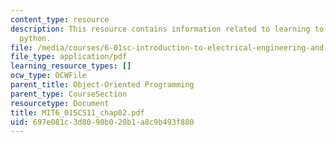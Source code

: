 ```yaml
---
content_type: resource
description: This resource contains information related to learning to program in
  python.
file: /media/courses/6-01sc-introduction-to-electrical-engineering-and-computer-science-i-spring-2011/697e081c3d8090b020b1a8c9b493f880_MIT6_01SCS11_chap02.pdf
file_type: application/pdf
learning_resource_types: []
ocw_type: OCWFile
parent_title: Object-Oriented Programming
parent_type: CourseSection
resourcetype: Document
title: MIT6_01SCS11_chap02.pdf
uid: 697e081c-3d80-90b0-20b1-a8c9b493f880
---
```

